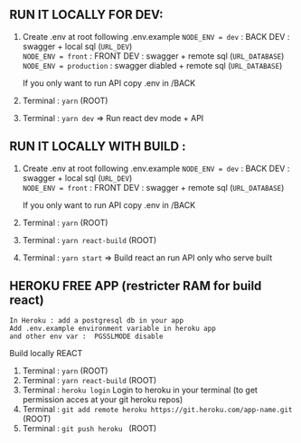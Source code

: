 
## RUN IT LOCALLY FOR DEV:

1. Create .env at root following .env.example
    `NODE_ENV = dev` : BACK DEV : swagger + local sql (`URL_DEV`)<br>
    `NODE_ENV = front` : FRONT DEV : swagger + remote sql (`URL_DATABASE`)<br>
    `NODE_ENV = production` : swagger diabled + remote sql (`URL_DATABASE`)<br>

    If you only want to run API copy .env in /BACK
2. Terminal : `yarn` (ROOT)
3. Terminal : `yarn dev` => Run react dev mode + API

## RUN IT LOCALLY WITH BUILD :
1. Create .env at root following .env.example
    `NODE_ENV = dev` : BACK DEV : swagger + local sql (`URL_DEV`)<br>
    `NODE_ENV = front` : FRONT DEV : swagger + remote sql (`URL_DATABASE`)

    If you only want to run API copy .env in /BACK
2. Terminal : `yarn` (ROOT)<br>
3. Terminal : `yarn react-build` (ROOT)<br>
4. Terminal : `yarn start` => Build react an run API only who serve built

## HEROKU FREE APP (restricter RAM for build react)
    In Heroku : add a postgresql db in your app
    Add .env.example environment variable in heroku app
    and other env var :  PGSSLMODE disable

Build locally REACT
1. Terminal : `yarn` (ROOT)<br>
2. Terminal : `yarn react-build` (ROOT)<br>
3. Terminal : `heroku login` Login to heroku in your terminal (to get permission acces at your git heroku repos)<br>
3. Terminal : `git add remote heroku https://git.heroku.com/app-name.git` (ROOT)<br>
4. Terminal : `git push heroku ` (ROOT)